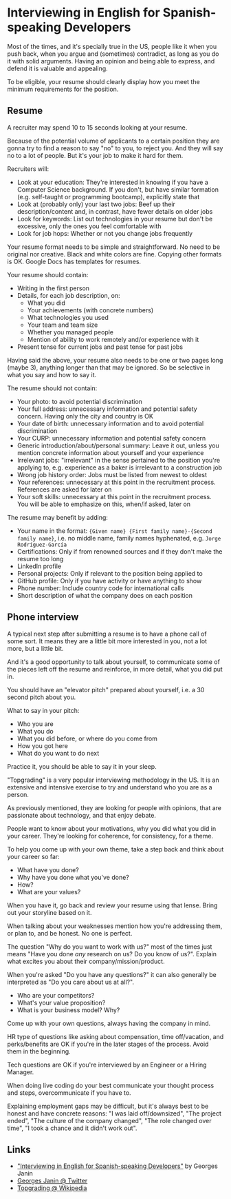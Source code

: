 # Interviewing in English for Spanish-speaking Developers

Most of the times, and it's specially true in the US, people like it when you push back, when you argue and (sometimes) contradict, as long as you do it with solid arguments. Having an opinion and being able to express, and defend it is valuable and appealing.

To be eligible, your resume should clearly display how you meet the minimum requirements for the position.

## Resume

A recruiter may spend 10 to 15 seconds looking at your resume.

Because of the potential volume of applicants to a certain position they are gonna try to find a reason to say "no" to you, to reject you. And they will say no to a lot of people. But it's your job to make it hard for them.

Recruiters will:

* Look at your education: They're interested in knowing if you have a Computer Science background. If you don't, but have similar formation (e.g. self-taught or programming bootcamp), explicitly state that
* Look at (probably only) your last two jobs: Beef up their description/content and, in contrast, have fewer details on older jobs
* Look for keywords: List out technologies in your resume but don't be excessive, only the ones you feel comfortable with
* Look for job hops: Whether or not you change jobs frequently

Your resume format needs to be simple and straightforward. No need to be original nor creative. Black and white colors are fine. Copying other formats is OK. Google Docs has templates for resumes.

Your resume should contain:

* Writing in the first person
* Details, for each job description, on:
  * What you did
  * Your achievements (with concrete numbers)
  * What technologies you used
  * Your team and team size
  * Whether you managed people
  * Mention of ability to work remotely and/or experience with it
* Present tense for current jobs and past tense for past jobs

Having said the above, your resume also needs to be one or two pages long (maybe 3), anything longer than that may be ignored. So be selective in what you say and how to say it.

The resume should not contain:

* Your photo: to avoid potential discrimination
* Your full address: unnecessary information and potential safety concern. Having only the city and country is OK
* Your date of birth: unnecessary information and to avoid potential discrimination
* Your CURP: unnecessary information and potential safety concern
* Generic introduction/about/personal summary: Leave it out, unless you mention concrete information about yourself and your experience
* Irrelevant jobs: "irrelevant" in the sense pertained to the position you're applying to, e.g. experience as a baker is irrelevant to a construction job
* Wrong job history order: Jobs must be listed from newest to oldest
* Your references: unnecessary at this point in the recruitment process. References are asked for later on
* Your soft skills: unnecessary at this point in the recruitment process. You will be able to emphasize on this, when/if asked, later on

The resume may benefit by adding:

* Your name in the format: `{Given name} {First family name}-{Second family name}`, i.e. no middle name, family names hyphenated, e.g. `Jorge Rodríguez-García`
* Certifications: Only if from renowned sources and if they don't make the resume too long
* LinkedIn profile
* Personal projects: Only if relevant to the position being applied to
* GitHub profile: Only if you have activity or have anything to show
* Phone number: Include country code for international calls
* Short description of what the company does on each position

## Phone interview

A typical next step after submitting a resume is to have a phone call of some sort. It means they are a little bit more interested in you, not a lot more, but a little bit.

And it's a good opportunity to talk about yourself, to communicate some of the pieces left off the resume and reinforce, in more detail, what you did put in.

You should have an "elevator pitch" prepared about yourself, i.e. a 30 second pitch about you.

What to say in your pitch:

* Who you are
* What you do
* What you did before, or where do you come from
* How you got here
* What do you want to do next

Practice it, you should be able to say it in your sleep.

"Topgrading" is a very popular interviewing methodology in the US. It is an extensive and intensive exercise to try and understand who you are as a person.

As previously mentioned, they are looking for people with opinions, that are passionate about technology, and that enjoy debate.

People want to know about your motivations, why you did what you did in your career. They're looking for coherence, for consistency, for a theme.

To help you come up with your own theme, take a step back and think about your career so far:

* What have you done?
* Why have you done what you've done?
* How?
* What are your values?

When you have it, go back and review your resume using that lense. Bring out your storyline based on it.

When talking about your weaknesses mention how you're addressing them, or plan to, and be honest. No one is perfect.

The question "Why do you want to work with us?" most of the times just means "Have you done _any_ research on us? Do you know of us?". Explain what excites you about their company/mission/product.

When you're asked "Do you have any questions?" it can also generally be interpreted as "Do you care about us at all?".

* Who are your competitors?
* What's your value proposition?
* What is your business model? Why?

Come up with your own questions, always having the company in mind.

HR type of questions like asking about compensation, time off/vacation, and perks/benefits are OK if you're in the later stages of the process. Avoid them in the beginning.

Tech questions are OK if you're interviewed by an Engineer or a Hiring Manager.

When doing live coding do your best communicate your thought process and steps, overcommunicate if you have to.

Explaining employment gaps may be difficult, but it's always best to be honest and have concrete reasons: "I was laid off/downsized", "The project ended", "The culture of the company changed", "The role changed over time", "I took a chance and it didn't work out".

## Links

* ["Interviewing in English for Spanish-speaking Developers"](https://www.eventbrite.com/e/interviewing-in-english-for-spanish-speaking-developers-tickets-94246009351) by Georges Janin
* [Georges Janin @ Twitter](https://twitter.com/georgesjanin)
* [Topgrading @ Wikipedia](https://en.wikipedia.org/wiki/Topgrading)
